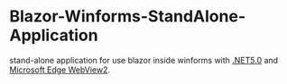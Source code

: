 # Blazor-Winforms-StandAlone-Application
stand-alone application for use blazor inside winforms with <a href="https://dotnet.microsoft.com/download/dotnet/5.0">.NET5.0</a> and <a href="https://docs.microsoft.com/en-us/microsoft-edge/webview2/">Microsoft Edge WebView2</a>.
